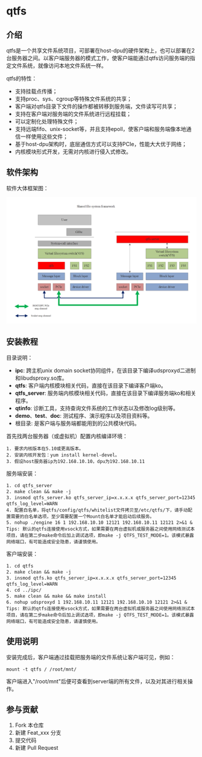 # qtfs

## 介绍

qtfs是一个共享文件系统项目，可部署在host-dpu的硬件架构上，也可以部署在2台服务器之间。以客户端服务器的模式工作，使客户端能通过qtfs访问服务端的指定文件系统，就像访问本地文件系统一样。

qtfs的特性：
+ 支持挂载点传播；
+ 支持proc、sys、cgroup等特殊文件系统的共享；
+ 客户端对qtfs目录下文件的操作都被转移到服务端，文件读写可共享；
+ 支持在客户端对服务端的文件系统进行远程挂载；
+ 可以定制化处理特殊文件；
+ 支持远端fifo、unix-socket等，并且支持epoll，使客户端和服务端像本地通信一样使用这些文件；
+ 基于host-dpu架构时，底层通信方式可以支持PCIe，性能大大优于网络；
+ 内核模块形式开发，无需对内核进行侵入式修改。

## 软件架构

软件大体框架图：

![输入图片说明](doc/%20Overall_architecture_diagram.png)


## 安装教程

目录说明：
+ **ipc**: 跨主机unix domain socket协同组件，在该目录下编译udsproxyd二进制和libudsproxy.so库。
+ **qtfs**: 客户端内核模块相关代码，直接在该目录下编译客户端ko。
+ **qtfs_server**: 服务端内核模块相关代码，直接在该目录下编译服务端ko和相关程序。
+ **qtinfo**: 诊断工具，支持查询文件系统的工作状态以及修改log级别等。
+ **demo**、**test**、**doc**: 测试程序、演示程序以及项目资料等。
+ 根目录: 是客户端与服务端都能用到的公共模块代码。

首先找两台服务器（或虚拟机）配置内核编译环境：

    1. 要求内核版本在5.10或更高版本。
    2. 安装内核开发包：yum install kernel-devel。
	3. 假设host服务器ip为192.168.10.10，dpu为192.168.10.11

服务端安装：
    
    1. cd qtfs_server
    2. make clean && make -j
    3. insmod qtfs_server.ko qtfs_server_ip=x.x.x.x qtfs_server_port=12345 qtfs_log_level=WARN
    4. 配置白名单，将qtfs/config/qtfs/whitelist文件拷贝至/etc/qtfs/下，请手动配置需要的白名单选项，至少需要配置一个Mount白名单才能启动后续服务。
    5. nohup ./engine 16 1 192.168.10.10 12121 192.168.10.11 12121 2>&1 &
    Tips: 默认的qtfs连接使用vsock方式，如果需要在两台虚拟机或服务器之间使用网络测试本项目，请在第二步make命令后加上调试选项，即make -j QTFS_TEST_MODE=1。该模式暴露网络端口，有可能造成安全隐患，请谨慎使用。

客户端安装：
    
    1. cd qtfs
    2. make clean && make -j
    3. insmod qtfs.ko qtfs_server_ip=x.x.x.x qtfs_server_port=12345 qtfs_log_level=WARN
	4. cd ../ipc/
	5. make clean && make && make install
	6. nohup udsproxyd 1 192.168.10.11 12121 192.168.10.10 12121 2>&1 &
	Tips: 默认的qtfs连接使用vsock方式，如果需要在两台虚拟机或服务器之间使用网络测试本项目，请在第二步make命令后加上调试选项，即make -j QTFS_TEST_MODE=1。该模式暴露网络端口，有可能造成安全隐患，请谨慎使用。

## 使用说明

安装完成后，客户端通过挂载把服务端的文件系统让客户端可见，例如：
    
    mount -t qtfs / /root/mnt/

客户端进入"/root/mnt"后便可查看到server端的所有文件，以及对其进行相关操作。

## 参与贡献

1.  Fork 本仓库
2.  新建 Feat_xxx 分支
3.  提交代码
4.  新建 Pull Request
